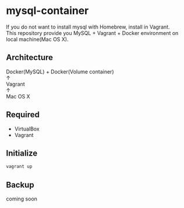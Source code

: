 # mysql-container

If you do not want to install mysql with Homebrew, install in Vagrant.  
This repository provide you MySQL + Vagrant + Docker environment on local machine(Mac OS X).  

## Architecture
Docker(MySQL) + Docker(Volume container)  
↑  
Vagrant  
↑  
Mac OS X  

## Required
- VirtualBox
- Vagrant

## Initialize
```sh
vagrant up
```

## Backup
coming soon
